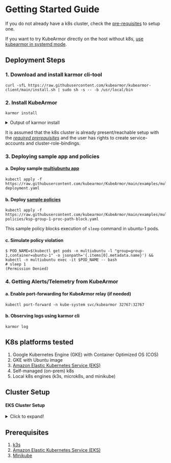 # Getting Started Guide

If you do not already have a k8s cluster, check the [pre-requisites](#prerequisites) to setup one.

If you want to try KubeArmor directly on the host without k8s, [use kubearmor in systemd mode](kubearmor_vm.md).

## Deployment Steps

### 1. Download and install karmor cli-tool
```
curl -sfL https://raw.githubusercontent.com/kubearmor/kubearmor-client/main/install.sh | sudo sh -s -- -b /usr/local/bin
```

### 2. Install KubeArmor
```
karmor install
```

<details>
  <summary>Output of karmor install</summary>

```
aws@pandora:~$ karmor install
Auto Detected Environment : docker
CRD kubearmorpolicies.security.kubearmor.com ...
CRD kubearmorhostpolicies.security.kubearmor.com ...
Service Account ...
Cluster Role Bindings ...
KubeArmor Relay Service ...
KubeArmor Relay Deployment ...
KubeArmor DaemonSet ...
KubeArmor Policy Manager Service ...
KubeArmor Policy Manager Deployment ...
KubeArmor Host Policy Manager Service ...
KubeArmor Host Policy Manager Deployment ...
```
</details>

It is assumed that the k8s cluster is already present/reachable setup with the [*required prerequisites*](#Prerequisites) and the user has rights to create service-accounts and cluster-role-bindings.

### 3. Deploying sample app and policies
   
#### a. Deploy sample [multiubuntu app](../examples/multiubuntu.md)
```
kubectl apply -f https://raw.githubusercontent.com/kubearmor/KubeArmor/main/examples/multiubuntu/multiubuntu-deployment.yaml
```

#### b. Deploy [sample policies](security_policy_examples.md)
```
kubectl apply -f https://raw.githubusercontent.com/kubearmor/KubeArmor/main/examples/multiubuntu/security-policies/ksp-group-1-proc-path-block.yaml
```
This sample policy blocks execution of `sleep` command in ubuntu-1 pods.

#### c. Simulate policy violation
```
$ POD_NAME=$(kubectl get pods -n multiubuntu -l "group=group-1,container=ubuntu-1" -o jsonpath='{.items[0].metadata.name}') && kubectl -n multiubuntu exec -it $POD_NAME -- bash
# sleep 1
(Permission Denied)
```
### 4. Getting Alerts/Telemetry from KubeArmor

#### a. Enable port-forwarding for KubeArmor relay (if needed)
```
kubectl port-forward -n kube-system svc/kubearmor 32767:32767
```

#### b. Observing logs using karmor cli
```
karmor log
```

## K8s platforms tested
1. Google Kubernetes Engine (GKE) with Container Optimized OS (COS)
2. GKE with Ubuntu image
3. [Amazon Elastic Kubernetes Service (EKS)](../deployments/EKS)
4. Self-managed (on-prem) k8s
5. Local k8s engines (k3s, microk8s, and minikube)

## Cluster Setup

#### EKS Cluster Setup

<details>
  <summary>Click to expand!</summary>

### Deploy KubeArmor on EKS

#### 1. Prerequisite for the deployment

- Set up AWS credentials on your system

  Follow [Getting started with Amazon EKS](https://docs.aws.amazon.com/eks/latest/userguide/getting-started.html "Getting started with Amazon EKS")

- Install eksctl

  Install eksctl on your local system

  ```
  curl --silent --location "https://github.com/weaveworks/eksctl/releases/latest/download/eksctl_$(uname -s)_amd64.tar.gz" | tar xz -C /tmp
  sudo mv /tmp/eksctl /usr/local/bin
  eksctl version
  ```

#### 2. Creating an EKS cluster

- Create ClusterConfig (eks-config.yaml)

  <details>
    <summary>(Option 1) Create an EKS cluster configuration using Ubuntu 20.04 </summary>

    KubeArmor needs kernel headers installed on each node, so we create an EKS cluster with the following configuration:

    ```yaml
    apiVersion: eksctl.io/v1alpha5
    kind: ClusterConfig

    metadata:
      name: kubearmor-ub20
      region: us-east-2

    nodeGroups:
      - name: ng-1
        amiFamily: "Ubuntu2004"
        desiredCapacity: 1
        ssh:
          allow: true
        preBootstrapCommands:
          - "sudo apt install linux-headers-$(uname -r)"
    ```

    Save the above EKS `ClusterConfig` yaml as `eks-config.yaml`.
  </details>

  <details>
    <summary>(Option 2) Create an EKS cluster configuration using Amazon Linux 2 </summary>

    KubeArmor needs kernel headers installed on each node, so we create an EKS cluster with the following configuration:

    ```yaml
    apiVersion: eksctl.io/v1alpha5
    kind: ClusterConfig

    metadata:
      name: kubearmor-cluster
      region: us-east-2

    nodeGroups:
      - name: ng-1
        desiredCapacity: 2
        ssh:
          allow: true

        preBootstrapCommands:
          - "sudo yum install -y kernel-devel-$(uname --kernel-release)"
    ```

    Save the above EKS `ClusterConfig` yaml as `eks-config.yaml`.

  ##### Limitation

  KubeArmor on RedHat based Linux distributions currently supports the audit mode only, which means that you are not able to enforce security policies while the events related to the policies can be audited.
  </details>

- Create the EKS cluster:

  Create the cluster using eksctl
  ```
  eksctl create cluster -f ./eks-config.yaml
  ```

  <details>
    <summary>Output for eksctl create cluster</summary>

    ```
    aws@pandora:~$ eksctl create cluster -f ./eks-ub20.yaml
    2021-11-09 07:30:48 [ℹ]  eksctl version 0.70.0
    2021-11-09 07:30:48 [ℹ]  using region us-east-2
    2021-11-09 07:30:49 [ℹ]  setting availability zones to [us-east-2b us-east-2a us-east-2c]
    2021-11-09 07:30:49 [ℹ]  subnets for us-east-2b - public:192.168.0.0/19 private:192.168.96.0/19
    2021-11-09 07:30:49 [ℹ]  subnets for us-east-2a - public:192.168.32.0/19 private:192.168.128.0/19
    2021-11-09 07:30:49 [ℹ]  subnets for us-east-2c - public:192.168.64.0/19 private:192.168.160.0/19
    2021-11-09 07:30:49 [!]  Custom AMI detected for nodegroup ng-1. Please refer to https://github.com/weaveworks/eksctl/issues/3563 for upcoming breaking changes
    2021-11-09 07:30:49 [ℹ]  nodegroup "ng-1" will use "ami-027c737021be27497" [Ubuntu2004/1.20]
    2021-11-09 07:30:50 [ℹ]  using SSH public key "/home/aws/.ssh/id_rsa.pub" as "eksctl-demo2-kubearmor-ub20-nodegroup-ng-1-03:fb:f9:0e:5a:56:13:1e:a4:d6:ab:7e:f3:b2:83:81"
    2021-11-09 07:30:51 [ℹ]  using Kubernetes version 1.20
    2021-11-09 07:30:51 [ℹ]  creating EKS cluster "demo2-kubearmor-ub20" in "us-east-2" region with un-managed nodes
    2021-11-09 07:30:51 [ℹ]  1 nodegroup (ng-1) was included (based on the include/exclude rules)
    2021-11-09 07:30:51 [ℹ]  will create a CloudFormation stack for cluster itself and 1 nodegroup stack(s)
    2021-11-09 07:30:51 [ℹ]  will create a CloudFormation stack for cluster itself and 0 managed nodegroup stack(s)
    2021-11-09 07:30:51 [ℹ]  if you encounter any issues, check CloudFormation console or try 'eksctl utils describe-stacks --region=us-east-2 --cluster=demo2-kubearmor-ub20'
    2021-11-09 07:30:51 [ℹ]  CloudWatch logging will not be enabled for cluster "demo2-kubearmor-ub20" in "us-east-2"
    2021-11-09 07:30:51 [ℹ]  you can enable it with 'eksctl utils update-cluster-logging --enable-types={SPECIFY-YOUR-LOG-TYPES-HERE (e.g. all)} --region=us-east-2 --cluster=demo2-kubearmor-ub20'
    2021-11-09 07:30:51 [ℹ]  Kubernetes API endpoint access will use default of {publicAccess=true, privateAccess=false} for cluster "demo2-kubearmor-ub20" in "us-east-2"
    2021-11-09 07:30:51 [ℹ]
    2 sequential tasks: { create cluster control plane "demo2-kubearmor-ub20",
        2 sequential sub-tasks: {
            wait for control plane to become ready,
            create nodegroup "ng-1",
        }
    }
    2021-11-09 07:30:51 [ℹ]  building cluster stack "eksctl-demo2-kubearmor-ub20-cluster"
    2021-11-09 07:30:52 [ℹ]  deploying stack "eksctl-demo2-kubearmor-ub20-cluster"
    2021-11-09 07:31:22 [ℹ]  waiting for CloudFormation stack "eksctl-demo2-kubearmor-ub20-cluster"
    2021-11-09 07:31:54 [ℹ]  waiting for CloudFormation stack "eksctl-demo2-kubearmor-ub20-cluster"
    2021-11-09 07:32:55 [ℹ]  waiting for CloudFormation stack "eksctl-demo2-kubearmor-ub20-cluster"
    2021-11-09 07:33:56 [ℹ]  waiting for CloudFormation stack "eksctl-demo2-kubearmor-ub20-cluster"
    2021-11-09 07:34:57 [ℹ]  waiting for CloudFormation stack "eksctl-demo2-kubearmor-ub20-cluster"
    2021-11-09 07:35:58 [ℹ]  waiting for CloudFormation stack "eksctl-demo2-kubearmor-ub20-cluster"
    2021-11-09 07:36:59 [ℹ]  waiting for CloudFormation stack "eksctl-demo2-kubearmor-ub20-cluster"
    2021-11-09 07:38:00 [ℹ]  waiting for CloudFormation stack "eksctl-demo2-kubearmor-ub20-cluster"
    2021-11-09 07:39:01 [ℹ]  waiting for CloudFormation stack "eksctl-demo2-kubearmor-ub20-cluster"
    2021-11-09 07:40:02 [ℹ]  waiting for CloudFormation stack "eksctl-demo2-kubearmor-ub20-cluster"
    2021-11-09 07:41:03 [ℹ]  waiting for CloudFormation stack "eksctl-demo2-kubearmor-ub20-cluster"
    2021-11-09 07:42:04 [ℹ]  waiting for CloudFormation stack "eksctl-demo2-kubearmor-ub20-cluster"
    2021-11-09 07:44:11 [ℹ]  building nodegroup stack "eksctl-demo2-kubearmor-ub20-nodegroup-ng-1"
    2021-11-09 07:44:11 [!]  Custom AMI detected for nodegroup ng-1, using legacy nodebootstrap mechanism. Please refer to https://github.com/weaveworks/eksctl/issues/3563 for upcoming breaking changes
    2021-11-09 07:44:11 [ℹ]  --nodes-min=1 was set automatically for nodegroup ng-1
    2021-11-09 07:44:11 [ℹ]  --nodes-max=1 was set automatically for nodegroup ng-1
    2021-11-09 07:44:12 [ℹ]  deploying stack "eksctl-demo2-kubearmor-ub20-nodegroup-ng-1"
    2021-11-09 07:44:12 [ℹ]  waiting for CloudFormation stack "eksctl-demo2-kubearmor-ub20-nodegroup-ng-1"
    2021-11-09 07:44:29 [ℹ]  waiting for CloudFormation stack "eksctl-demo2-kubearmor-ub20-nodegroup-ng-1"
    2021-11-09 07:44:47 [ℹ]  waiting for CloudFormation stack "eksctl-demo2-kubearmor-ub20-nodegroup-ng-1"
    2021-11-09 07:45:07 [ℹ]  waiting for CloudFormation stack "eksctl-demo2-kubearmor-ub20-nodegroup-ng-1"
    2021-11-09 07:45:25 [ℹ]  waiting for CloudFormation stack "eksctl-demo2-kubearmor-ub20-nodegroup-ng-1"
    2021-11-09 07:45:46 [ℹ]  waiting for CloudFormation stack "eksctl-demo2-kubearmor-ub20-nodegroup-ng-1"
    2021-11-09 07:46:06 [ℹ]  waiting for CloudFormation stack "eksctl-demo2-kubearmor-ub20-nodegroup-ng-1"
    2021-11-09 07:46:26 [ℹ]  waiting for CloudFormation stack "eksctl-demo2-kubearmor-ub20-nodegroup-ng-1"
    2021-11-09 07:46:44 [ℹ]  waiting for CloudFormation stack "eksctl-demo2-kubearmor-ub20-nodegroup-ng-1"
    2021-11-09 07:47:03 [ℹ]  waiting for CloudFormation stack "eksctl-demo2-kubearmor-ub20-nodegroup-ng-1"
    2021-11-09 07:47:20 [ℹ]  waiting for CloudFormation stack "eksctl-demo2-kubearmor-ub20-nodegroup-ng-1"
    2021-11-09 07:47:37 [ℹ]  waiting for CloudFormation stack "eksctl-demo2-kubearmor-ub20-nodegroup-ng-1"
    2021-11-09 07:47:57 [ℹ]  waiting for CloudFormation stack "eksctl-demo2-kubearmor-ub20-nodegroup-ng-1"
    2021-11-09 07:47:58 [ℹ]  waiting for the control plane availability...
    2021-11-09 07:47:58 [✔]  saved kubeconfig as "/home/aws/.kube/config"
    2021-11-09 07:47:58 [ℹ]  no tasks
    2021-11-09 07:47:58 [✔]  all EKS cluster resources for "demo2-kubearmor-ub20" have been created
    2021-11-09 07:47:59 [ℹ]  adding identity "arn:aws:iam::199488642388:role/eksctl-demo2-kubearmor-ub20-nodeg-NodeInstanceRole-1AQF5DSREK44B" to auth ConfigMap
    2021-11-09 07:48:00 [ℹ]  nodegroup "ng-1" has 0 node(s)
    2021-11-09 07:48:00 [ℹ]  waiting for at least 1 node(s) to become ready in "ng-1"
    2021-11-09 07:49:32 [ℹ]  nodegroup "ng-1" has 1 node(s)
    2021-11-09 07:49:32 [ℹ]  node "ip-192-168-82-227.us-east-2.compute.internal" is ready
    2021-11-09 07:49:34 [ℹ]  kubectl command should work with "/home/aws/.kube/config", try 'kubectl get nodes'
    2021-11-09 07:49:34 [✔]  EKS cluster "demo2-kubearmor-ub20" in "us-east-2" region is ready
    ```
  </details>

#### 3. Deploying KubeArmor

- Follow the [deployment guide](../../getting-started/deployment_guide.md) to install KubeArmor in the cluster.
</details>

## Prerequisites

1. [k3s](../deployments/k3s)
2. [Amazon Elastic Kubernetes Service (EKS)](../deployments/EKS#prerequisite-for-the-deployment)
3. [Minikube](../contribution/minikube#minikube-installation)
